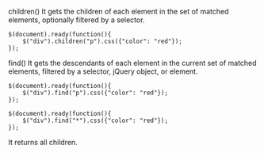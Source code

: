 children()
It gets the children of each element in the set of matched elements, optionally filtered by a selector.
```
$(document).ready(function(){
    $("div").children("p").css({"color": "red"});
});
```
find()
It gets the descendants of each element in the current set of matched elements, filtered by a selector, jQuery object, or element.
```
$(document).ready(function(){
    $("div").find("p").css({"color": "red"});
});
```
```
$(document).ready(function(){
    $("div").find("*").css({"color": "red"});
});
```
It returns all children.
